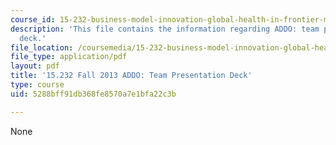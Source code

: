 ```yaml
---
course_id: 15-232-business-model-innovation-global-health-in-frontier-markets-fall-2013
description: 'This file contains the information regarding ADDO: team presentation
  deck.'
file_location: /coursemedia/15-232-business-model-innovation-global-health-in-frontier-markets-fall-2013/5288bff91db368fe8570a7e1bfa22c3b_MIT15_232F13_t1_presentatn.pdf
file_type: application/pdf
layout: pdf
title: '15.232 Fall 2013 ADDO: Team Presentation Deck'
type: course
uid: 5288bff91db368fe8570a7e1bfa22c3b

---
```

None
